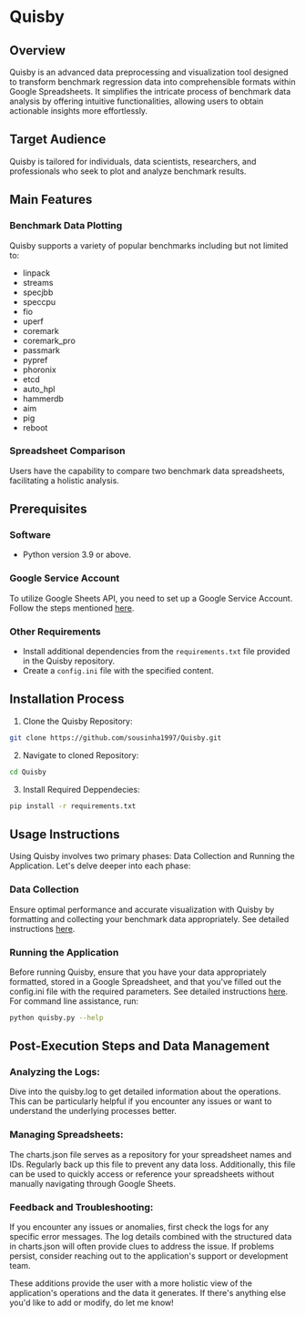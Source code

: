 # Quisby


## Overview

Quisby is an advanced data preprocessing and visualization tool designed to transform benchmark regression data into comprehensible formats within Google Spreadsheets. It simplifies the intricate process of benchmark data analysis by offering intuitive functionalities, allowing users to obtain actionable insights more effortlessly.


## Target Audience

Quisby is tailored for individuals, data scientists, researchers, and professionals who seek to plot and analyze benchmark results.


## Main Features

### Benchmark Data Plotting

Quisby supports a variety of popular benchmarks including but not limited to:
- linpack
- streams
- specjbb
- speccpu
- fio
- uperf
- coremark
- coremark_pro
- passmark
- pypref
- phoronix
- etcd
- auto_hpl
- hammerdb
- aim
- pig
- reboot

### Spreadsheet Comparison

Users have the capability to compare two benchmark data spreadsheets, facilitating a holistic analysis.


## Prerequisites

### Software

- Python version 3.9 or above.

### Google Service Account

To utilize Google Sheets API, you need to set up a Google Service Account. Follow the steps mentioned [here](https://docs.google.com/document/d/19M2sG6BZXch7F91oYmAKtMlgrhjc0Z749PmF8YeugVE/edit).

### Other Requirements

- Install additional dependencies from the `requirements.txt` file provided in the Quisby repository.
- Create a `config.ini` file with the specified content.


## Installation Process

1. Clone the Quisby Repository:

```bash
git clone https://github.com/sousinha1997/Quisby.git
````

2. Navigate to cloned Repository:

```bash
cd Quisby
```

3. Install Required Deppendecies:

```bash
pip install -r requirements.txt
```


## Usage Instructions

Using Quisby involves two primary phases: Data Collection and Running the Application. Let's delve deeper into each phase:

### Data Collection

Ensure optimal performance and accurate visualization with Quisby by formatting and collecting your benchmark data appropriately. See detailed instructions [here](https://docs.google.com/document/d/1g3kzp3pSMN_JVGFrFBWTXOeKaWG0jmA9x0QMAp299NI).

### Running the Application

Before running Quisby, ensure that you have your data appropriately formatted, stored in a Google Spreadsheet, and that you've filled out the config.ini file with the required parameters. See detailed instructions [here](https://docs.google.com/document/d/1g3kzp3pSMN_JVGFrFBWTXOeKaWG0jmA9x0QMAp299NI).
For command line assistance, run:

```bash
python quisby.py --help
```


## Post-Execution Steps and Data Management

### Analyzing the Logs:

Dive into the quisby.log to get detailed information about the operations. This can be particularly helpful if you encounter any issues or want to understand the underlying processes better.

### Managing Spreadsheets:

The charts.json file serves as a repository for your spreadsheet names and IDs. Regularly back up this file to prevent any data loss. Additionally, this file can be used to quickly access or reference your spreadsheets without manually navigating through Google Sheets.

### Feedback and Troubleshooting:

If you encounter any issues or anomalies, first check the logs for any specific error messages. The log details combined with the structured data in charts.json will often provide clues to address the issue. If problems persist, consider reaching out to the application's support or development team.

These additions provide the user with a more holistic view of the application's operations and the data it generates. If there's anything else you'd like to add or modify, do let me know!

